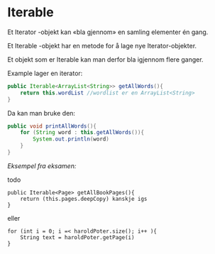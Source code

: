# Iterable

Et Iterator -objekt kan «bla gjennom» en samling elementer én gang.

Et Iterable -objekt har en metode for å lage nye Iterator-objekter.

Et objekt som er Iterable kan man derfor bla igjennom flere ganger.

Example lager en iterator:
```java
public Iterable<ArrayList<String>> getAllWords(){
	return this.wordList //wordlist er en ArrayList<String>
}
```

Da kan man bruke den:

```java
public void printAllWords(){
	for (String word : this.getAllWords()){
		System.out.println(word)
	}
}

```
*Eksempel fra eksamen:*

todo
```
public Iterable<Page> getAllBookPages(){
	return (this.pages.deepCopy) kanskje igs
}
```
eller
```
for (int i = 0; i =< haroldPoter.size(); i++ ){
	String text = haroldPoter.getPage(i)
}
```